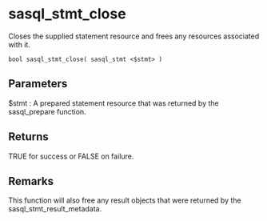 <!-- loio3be061036c5f10148b7bc65b2c173be6 -->

# sasql\_stmt\_close

Closes the supplied statement resource and frees any resources associated with it.



```
bool sasql_stmt_close( sasql_stmt <$stmt> )
```



## Parameters

$stmt
:   A prepared statement resource that was returned by the sasql\_prepare function.



## Returns

TRUE for success or FALSE on failure.



## Remarks

This function will also free any result objects that were returned by the sasql\_stmt\_result\_metadata.

